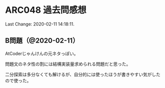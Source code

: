 # ARC048 過去問感想

Last Change: 2020-02-11 14:18:11.

## B問題（@2020-02-11）

AtCoderじゃんけんの元ネタっぽい。

問題文のネタ性の割には結構実装量求められる問題だと思った。

二分探索は多分なくても解けるが、自分的には使ったほうが書きやすい気がしたので使った。

